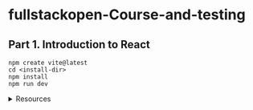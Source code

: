 # fullstackopen-Course-and-testing

## Part 1. Introduction to React

```
npm create vite@latest
cd <install-dir>
npm install
npm run dev
```

<details>

<summary>Resources</summary>

- [Vite](https://vitejs.dev/guide/)
- [Babel](https://babeljs.io/repl/)
- [ESLint](https://eslint.org/)
- [react/prop-types](https://github.com/jsx-eslint/eslint-plugin-react/blob/master/docs/rules/prop-types.md)
- [Fragments](https://react.dev/reference/react/Fragment)
- []()
- []()

</details>
